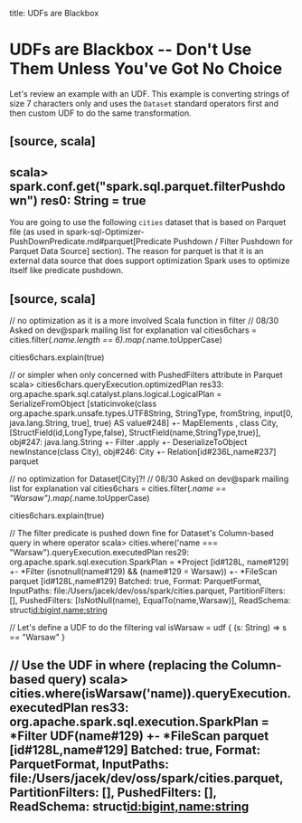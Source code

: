 title: UDFs are Blackbox

# UDFs are Blackbox -- Don't Use Them Unless You've Got No Choice

Let's review an example with an UDF. This example is converting strings of size 7 characters only and uses the `Dataset` standard operators first and then custom UDF to do the same transformation.

[source, scala]
----
scala> spark.conf.get("spark.sql.parquet.filterPushdown")
res0: String = true
----

You are going to use the following `cities` dataset that is based on Parquet file (as used in spark-sql-Optimizer-PushDownPredicate.md#parquet[Predicate Pushdown / Filter Pushdown for Parquet Data Source] section). The reason for parquet is that it is an external data source that does support optimization Spark uses to optimize itself like predicate pushdown.

[source, scala]
----
// no optimization as it is a more involved Scala function in filter
// 08/30 Asked on dev@spark mailing list for explanation
val cities6chars = cities.filter(_.name.length == 6).map(_.name.toUpperCase)

cities6chars.explain(true)

// or simpler when only concerned with PushedFilters attribute in Parquet
scala> cities6chars.queryExecution.optimizedPlan
res33: org.apache.spark.sql.catalyst.plans.logical.LogicalPlan =
SerializeFromObject [staticinvoke(class org.apache.spark.unsafe.types.UTF8String, StringType, fromString, input[0, java.lang.String, true], true) AS value#248]
+- MapElements <function1>, class City, [StructField(id,LongType,false), StructField(name,StringType,true)], obj#247: java.lang.String
   +- Filter <function1>.apply
      +- DeserializeToObject newInstance(class City), obj#246: City
         +- Relation[id#236L,name#237] parquet

// no optimization for Dataset[City]?!
// 08/30 Asked on dev@spark mailing list for explanation
val cities6chars = cities.filter(_.name == "Warsaw").map(_.name.toUpperCase)

cities6chars.explain(true)

// The filter predicate is pushed down fine for Dataset's Column-based query in where operator
scala> cities.where('name === "Warsaw").queryExecution.executedPlan
res29: org.apache.spark.sql.execution.SparkPlan =
*Project [id#128L, name#129]
+- *Filter (isnotnull(name#129) && (name#129 = Warsaw))
   +- *FileScan parquet [id#128L,name#129] Batched: true, Format: ParquetFormat, InputPaths: file:/Users/jacek/dev/oss/spark/cities.parquet, PartitionFilters: [], PushedFilters: [IsNotNull(name), EqualTo(name,Warsaw)], ReadSchema: struct<id:bigint,name:string>

// Let's define a UDF to do the filtering
val isWarsaw = udf { (s: String) => s == "Warsaw" }

// Use the UDF in where (replacing the Column-based query)
scala> cities.where(isWarsaw('name)).queryExecution.executedPlan
res33: org.apache.spark.sql.execution.SparkPlan =
*Filter UDF(name#129)
+- *FileScan parquet [id#128L,name#129] Batched: true, Format: ParquetFormat, InputPaths: file:/Users/jacek/dev/oss/spark/cities.parquet, PartitionFilters: [], PushedFilters: [], ReadSchema: struct<id:bigint,name:string>
----
